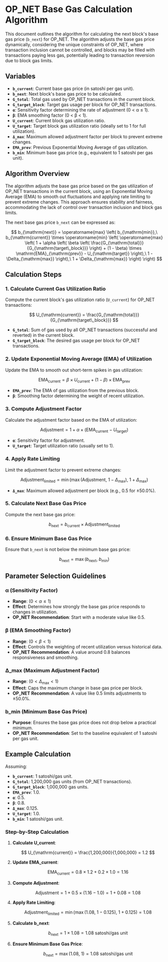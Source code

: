 # OP_NET Base Gas Calculation Algorithm

This document outlines the algorithm for calculating the next block's base gas price (`b_next`) for OP_NET. The
algorithm adjusts the base gas price dynamically, considering the unique constraints of OP_NET, where transaction
inclusion cannot be controlled, and blocks may be filled with transactions paying less gas, potentially leading to
transaction reversion due to block gas limits.

## Variables

- **`b_current`**: Current base gas price (in satoshi per gas unit).
- **`b_next`**: Next block's base gas price to be calculated.
- **`G_total`**: Total gas used by OP_NET transactions in the current block.
- **`G_target_block`**: Target gas usage per block for OP_NET transactions.
- **`α`**: Sensitivity factor determining the rate of adjustment (0 < α ≤ 1).
- **`β`**: EMA smoothing factor (0 < β < 1).
- **`U_current`**: Current block gas utilization ratio.
- **`U_target`**: Target block gas utilization ratio (ideally set to 1 for full utilization).
- **`Δ_max`**: Maximum allowed adjustment factor per block to prevent extreme changes.
- **`EMA_prev`**: Previous Exponential Moving Average of gas utilization.
- **`b_min`**: Minimum base gas price (e.g., equivalent to 1 satoshi per gas unit).

## Algorithm Overview

The algorithm adjusts the base gas price based on the gas utilization of OP_NET transactions in the current block, using
an Exponential Moving Average (EMA) to smooth out fluctuations and applying rate limiting to prevent extreme changes.
This approach ensures stability and fairness, accommodating the lack of control over transaction inclusion and block gas
limits.

The next base gas price `b_next` can be expressed as:

$$
b_{\mathrm{next}} = \operatorname{max} \left( b_{\mathrm{min}},\ b_{\mathrm{current}} \times \operatorname{min} \left( \operatorname{max} \left( 1 + \alpha \left( \beta \left( \frac{G_{\mathrm{total}}}{G_{\mathrm{target\_block}}} \right) + (1 - \beta) \times \mathrm{EMA}_{\mathrm{prev}} - U_{\mathrm{target}} \right),\ 1 - \Delta_{\mathrm{max}} \right),\ 1 + \Delta_{\mathrm{max}} \right) \right)
$$

## Calculation Steps

### 1. Calculate Current Gas Utilization Ratio

Compute the current block's gas utilization ratio (`U_current`) for OP_NET transactions:

$$
U_{\mathrm{current}} = \frac{G_{\mathrm{total}}}{G_{\mathrm{target\_block}}}
$$

- **`G_total`**: Sum of gas used by all OP_NET transactions (successful and reverted) in the current block.
- **`G_target_block`**: The desired gas usage per block for OP_NET transactions.

### 2. Update Exponential Moving Average (EMA) of Utilization

Update the EMA to smooth out short-term spikes in gas utilization:

$$
\mathrm{EMA}_{\mathrm{current}} = \beta \times U_{\mathrm{current}} + (1 - \beta) \times \mathrm{EMA}_{\mathrm{prev}}
$$

- **`EMA_prev`**: The EMA of gas utilization from the previous block.
- **`β`**: Smoothing factor determining the weight of recent utilization.

### 3. Compute Adjustment Factor

Calculate the adjustment factor based on the EMA of utilization:

$$
\mathrm{Adjustment} = 1 + \alpha \times (\mathrm{EMA}_{\mathrm{current}} - U_{\mathrm{target}})
$$

- **`α`**: Sensitivity factor for adjustment.
- **`U_target`**: Target utilization ratio (usually set to 1).

### 4. Apply Rate Limiting

Limit the adjustment factor to prevent extreme changes:

$$
\mathrm{Adjustment}_{\mathrm{limited}} = \operatorname{min}\left( \operatorname{max}\left( \mathrm{Adjustment},\ 1 - \Delta_{\mathrm{max}} \right),\ 1 + \Delta_{\mathrm{max}} \right)
$$

- **`Δ_max`**: Maximum allowed adjustment per block (e.g., 0.5 for ±50.0%).

### 5. Calculate Next Base Gas Price

Compute the next base gas price:

$$
b_{\mathrm{next}} = b_{\mathrm{current}} \times \mathrm{Adjustment}_{\mathrm{limited}}
$$

### 6. Ensure Minimum Base Gas Price

Ensure that `b_next` is not below the minimum base gas price:

$$
b_{\mathrm{next}} = \operatorname{max}\left( b_{\mathrm{next}},\ b_{\mathrm{min}} \right)
$$

## Parameter Selection Guidelines

### α (Sensitivity Factor)

- **Range**: $( 0 < \alpha \leq 1 )$
- **Effect**: Determines how strongly the base gas price responds to changes in utilization.
- **OP_NET Recommendation**: Start with a moderate value like 0.5.

### β (EMA Smoothing Factor)

- **Range**: $( 0 < \beta < 1 )$
- **Effect**: Controls the weighting of recent utilization versus historical data.
- **OP_NET Recommendation**: A value around 0.8 balances responsiveness and smoothing.

### Δ_max (Maximum Adjustment Factor)

- **Range**: $( 0 < \Delta_{\mathrm{max}} < 1 )$
- **Effect**: Caps the maximum change in base gas price per block.
- **OP_NET Recommendation**: A value like 0.5 limits adjustments to ±50.0%.

### b_min (Minimum Base Gas Price)

- **Purpose**: Ensures the base gas price does not drop below a practical minimum.
- **OP_NET Recommendation**: Set to the baseline equivalent of 1 satoshi per gas unit.

## Example Calculation

Assuming:

- **`b_current`**: 1 satoshi/gas unit.
- **`G_total`**: 1,200,000 gas units (from OP_NET transactions).
- **`G_target_block`**: 1,000,000 gas units.
- **`EMA_prev`**: 1.0.
- **`α`**: 0.5.
- **`β`**: 0.8.
- **`Δ_max`**: 0.125.
- **`U_target`**: 1.0.
- **`b_min`**: 1 satoshi/gas unit.

### Step-by-Step Calculation

1. **Calculate U_current**:

   $$
   U_{\mathrm{current}} = \frac{1,200,000}{1,000,000} = 1.2
   $$

2. **Update EMA_current**:

   $$
   \mathrm{EMA}_{\mathrm{current}} = 0.8 \times 1.2 + 0.2 \times 1.0 = 1.16
   $$

3. **Compute Adjustment**:

   $$
   \mathrm{Adjustment} = 1 + 0.5 \times (1.16 - 1.0) = 1 + 0.08 = 1.08
   $$

4. **Apply Rate Limiting**:

   $$
   \mathrm{Adjustment}_{\mathrm{limited}} = \operatorname{min}\left( \operatorname{max}\left( 1.08,\ 1 - 0.125 \right),\ 1 + 0.125 \right) = 1.08
   $$

5. **Calculate b_next**:

   $$
   b_{\mathrm{next}} = 1 \times 1.08 = 1.08\ \mathrm{satoshi/gas\ unit}
   $$

6. **Ensure Minimum Base Gas Price**:

   $$
   b_{\mathrm{next}} = \operatorname{max}\left( 1.08,\ 1 \right) = 1.08\ \mathrm{satoshi/gas\ unit}
   $$
